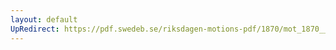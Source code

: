 ```yaml
---
layout: default
UpRedirect: https://pdf.swedeb.se/riksdagen-motions-pdf/1870/mot_1870__fk__00007/mot_1870__fk__00007_005.pdf
---
```


